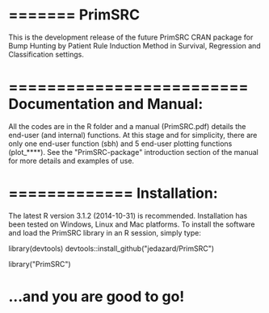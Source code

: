 =======
PrimSRC
=======
This is the development release of the future PrimSRC CRAN package for Bump Hunting by Patient Rule Induction Method in Survival, Regression and Classification settings.

=========================
Documentation and Manual: 
=========================
All the codes are in the R folder and a manual (PrimSRC.pdf) details the end-user (and internal) functions. At this stage and for simplicity, there are only one end-user function (sbh) and 5 end-user plotting functions (plot_****). See the "PrimSRC-package" introduction section of the manual for more details and examples of use.

=============
Installation: 
=============
The latest R version 3.1.2 (2014-10-31) is recommended.
Installation has been tested on Windows, Linux and Mac platforms.
To install the software and load the PrimSRC library in an R session, simply type:

library(devtools)
devtools::install_github("jedazard/PrimSRC")

library("PrimSRC")

# ...and you are good to go!
